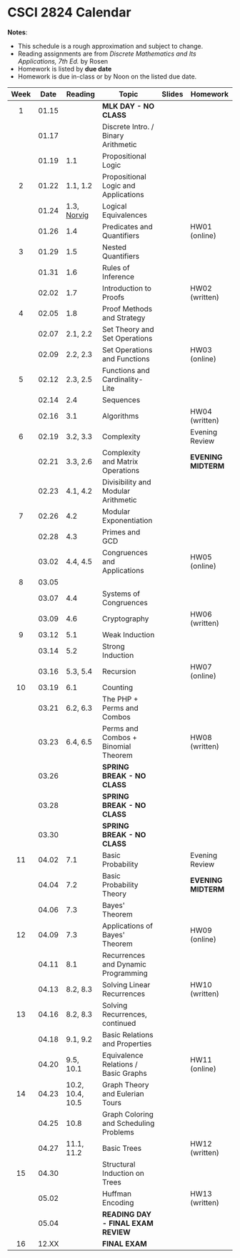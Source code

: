 # CSCI 2824 Calendar

**Notes**:
- This schedule is a rough approximation and subject to change.
- Reading assignments are from _Discrete Mathematics and Its Applications, 7th Ed._ by Rosen 
- Homework is listed by **due date**
- Homework is due in-class or by Noon on the listed due date. 

| Week   | Date         | Reading         |                   Topic             	  | Slides      | Homework  	      | 
|:------:|:------------:| ----------------| ------------------------------------------|-------------|-----------------|
| 1      | 01.15        |                 | **MLK DAY - NO CLASS**       |             |                 |	
|        | 01.17        |                 | Discrete Intro. / Binary Arithmetic       |	            |                 |	
|        | 01.19        | 1.1             | Propositional Logic                       |	            |                 |	
| 2      | 01.22        | 1.1, 1.2        | Propositional Logic and Applications      |			        |	      	     	  | 
|        | 01.24        | 1.3, [Norvig](http://norvig.com/sudoku.html) | Logical Equivalences |	         |              |	
|        | 01.26        | 1.4             | Predicates and Quantifiers                |			        | HW01 (online)   |
| 3      | 01.29        | 1.5             | Nested Quantifiers			                  |	            |                 | 
|        | 01.31        | 1.6             | Rules of Inference		                    |	            |                 | 
|        | 02.02        | 1.7             | Introduction to Proofs 	                  |			        | HW02 (written)  |
| 4      | 02.05        | 1.8             | Proof Methods and Strategy 	              |	            |                 | 
|        | 02.07        | 2.1, 2.2        | Set Theory and Set Operations	 	          |             |                 | 	
|        | 02.09        | 2.2, 2.3        | Set Operations and Functions      		    |   			    | HW03 (online) |
| 5      | 02.12        | 2.3, 2.5        | Functions and Cardinality-Lite 	 		     |	            |                 | 
|        | 02.14        | 2.4             | Sequences 						  		              |	            |                 | 
|        | 02.16        | 3.1             | Algorithms 						  		              |			        | HW04 (written) |
| 6      | 02.19        | 3.2, 3.3        | Complexity			                          |	            | Evening Review      | 
|        | 02.21        | 3.3, 2.6        | Complexity and Matrix Operations          |	            | **EVENING MIDTERM** | 
|        | 02.23        | 4.1, 4.2        | Divisibility and Modular Arithmetic		    |			        |                 |
| 7      | 02.26        | 4.2             | Modular Exponentiation                    |	            |                 | 
|        | 02.28        | 4.3             | Primes and GCD 							              |	            |                 | 
|        | 03.02        | 4.4, 4.5        | Congruences and Applications              |			        | HW05 (online)   |
| 8      | 03.05        |                 |                    |	            |                 | 
|        | 03.07        | 4.4             | Systems of Congruences 					  |	            |                 | 
|        | 03.09        | 4.6             | Cryptography                              |	            | HW06 (written)  | 
| 9      | 03.12        | 5.1             | Weak Induction                            |	            |                 | 
|        | 03.14        | 5.2             | Strong Induction 						  	          |	            |                 | 
|        | 03.16        | 5.3, 5.4        | Recursion 						              		  |			        | HW07 (online)   |
| 10     | 03.19        | 6.1             | Counting  		                            |	            |                 | 
|        | 03.21        | 6.2, 6.3        | The PHP + Perms and Combos                |	            |                 | 
|        | 03.23        | 6.4, 6.5  	    | Perms and Combos + Binomial Theorem       |		     	    | HW08 (written)  |
|        | 03.26        |                 | **SPRING BREAK - NO CLASS**               |	            |                 | 
|        | 03.28        |                 | **SPRING BREAK - NO CLASS**               |	            |                 | 
|        | 03.30        |                 | **SPRING BREAK - NO CLASS**               |			        |                 |
| 11     | 04.02        | 7.1             | Basic Probability                         |	            | Evening Review      | 
|        | 04.04        | 7.2             | Basic Probability Theory	                |	            | **EVENING MIDTERM** | 
|        | 04.06        | 7.3             | Bayes' Theorem              		          |			        |                 |
| 12     | 04.09        | 7.3             | Applications of Bayes' Theorem            |			        |	HW09 (online)   | 
|        | 04.11        | 8.1             | Recurrences and Dynamic Programming       |			        |			            | 
|        | 04.13        | 8.2, 8.3        | Solving Linear Recurrences                |			        |	HW10 (written)  | 
| 13     | 04.16        | 8.2, 8.3        | Solving Recurrences, continued    			  |	            |                 | 
|        | 04.18        | 9.1, 9.2        | Basic Relations and Properties            |	            |                 | 
|        | 04.20        | 9.5, 10.1       | Equivalence Relations / Basic Graphs      |			        | HW11 (online)   |
| 14     | 04.23        | 10.2, 10.4, 10.5| Graph Theory and Eulerian Tours           |	            |                 | 
|        | 04.25        | 10.8            | Graph Coloring and Scheduling Problems    |	            |                 | 
|        | 04.27        | 11.1, 11.2      | Basic Trees                               |	    		    | HW12 (written)  |
| 15     | 04.30        |                 | Structural Induction on Trees             |	            |                 | 
|        | 05.02        |                 | Huffman Encoding                          |			    |	HW13 (written)  |
|        | 05.04        |                 | **READING DAY - FINAL EXAM REVIEW**	      |			    |	          |
| 16     | 12.XX        |                 | **FINAL EXAM**                            |			    |			      | 
